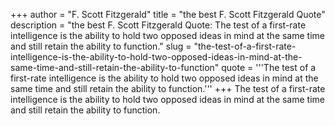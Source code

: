 +++
author = "F. Scott Fitzgerald"
title = "the best F. Scott Fitzgerald Quote"
description = "the best F. Scott Fitzgerald Quote: The test of a first-rate intelligence is the ability to hold two opposed ideas in mind at the same time and still retain the ability to function."
slug = "the-test-of-a-first-rate-intelligence-is-the-ability-to-hold-two-opposed-ideas-in-mind-at-the-same-time-and-still-retain-the-ability-to-function"
quote = '''The test of a first-rate intelligence is the ability to hold two opposed ideas in mind at the same time and still retain the ability to function.'''
+++
The test of a first-rate intelligence is the ability to hold two opposed ideas in mind at the same time and still retain the ability to function.
